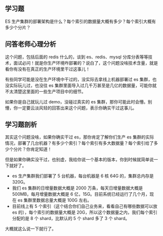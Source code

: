 ## 学习题

ES 生产集群的部署架构是什么？每个索引的数据量大概有多少？每个索引大概有多少个分片？

## 问答老师心理分析

这个问题，包括后面的 redis 什么的，谈到 es、redis、mysql 分库分表等等技术，面试必问！就是你生产环境咋部署的？说白了，这个问题没啥技术含量，就是看你有没有在真正的生产环境里干过这事儿！

有些同学可能是没在生产环境中干过的，没实际去拿线上机器部署过 es 集群，也没实际玩儿过，也没往 es 集群里面导入过几千万甚至是几亿的数据量，可能你就不太清楚这里面的一些生产项目中的细节。

如果你是自己就玩儿过 demo，没碰过真实的 es 集群，那你可能此时会懵。别懵，你一定要云淡风轻的回答出来这个问题，表示你确实干过这事儿。

## 学习题剖析

其实这个问题没啥，如果你确实干过 es，那你肯定了解你们生产 es 集群的实际情况，部署了几台机器？有多少个索引？每个索引有多大数据量？每个索引给了多少个分片？你肯定知道！

但是如果你确实没干过，也别虚，我给你说一个基本的版本，你到时候就简单说一下就好了。

- es 生产集群我们部署了 5 台机器，每台机器是 6 核 64G 的，集群总内存是 320G。
- 我们 es 集群的日增量数据大概是 2000 万条，每天日增量数据大概是 500MB，每月增量数据大概是 6 亿，15G。目前系统已经运行了几个月，现在 es 集群里数据总量大概是 100G 左右。
- 目前线上有 5 个索引（这个结合你们自己业务来，看看自己有哪些数据可以放 es 的），每个索引的数据量大概是 20G，所以这个数据量之内，我们每个索引分配的是 8 个 shard，比默认的 5 个 shard 多了 3 个 shard。

大概就这么说一下就行了。
